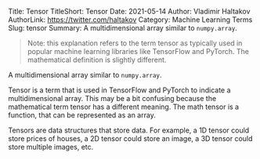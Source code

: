 Title: Tensor
TitleShort: Tensor
Date: 2021-05-14
Author: Vladimir Haltakov
AuthorLink: https://twitter.com/haltakov
Category: Machine Learning Terms
Slug: tensor
Summary: A multidimensional array similar to `numpy.array`.

> Note: this explanation refers to the term tensor as typically used in popular machine learning libraries like TensorFlow and PyTorch. The mathematical definition is slightly different.

A multidimensional array similar to `numpy.array`.

Tensor is a term that is used in TensorFlow and PyTorch to indicate a multidimensional array. This may be a bit confusing because the mathematical term tensor has a different meaning. The math tensor is a function, that can be represented as an array.

Tensors are data structures that store data. For example, a 1D tensor could store prices of houses, a 2D tensor could store an image, a 3D tensor could store multiple images, etc.
